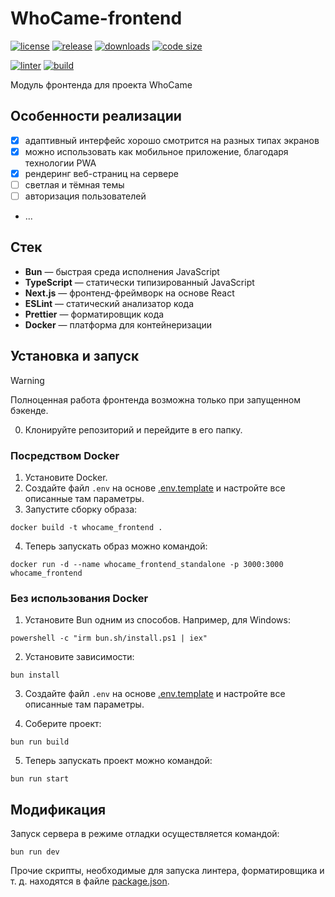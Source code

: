 # WhoCame-frontend

[![license](https://img.shields.io/github/license/code-418-dpr/WhoCame-frontend)](https://opensource.org/licenses/MIT)
[![release](https://img.shields.io/github/v/release/code-418-dpr/WhoCame-frontend?include_prereleases)](https://github.com/code-418-dpr/WhoCame-frontend/releases)
[![downloads](https://img.shields.io/github/downloads/code-418-dpr/WhoCame-frontend/total)](https://github.com/code-418-dpr/WhoCame-frontend/releases)
[![code size](https://img.shields.io/github/languages/code-size/code-418-dpr/WhoCame-frontend.svg)](https://github.com/code-418-dpr/WhoCame-frontend)

[![linter](https://github.com/code-418-dpr/WhoCame-frontend/actions/workflows/linter.yaml/badge.svg)](https://github.com/code-418-dpr/WhoCame-frontend/actions/workflows/linter.yaml)
[![build](https://github.com/code-418-dpr/WhoCame-frontend/actions/workflows/build.yaml/badge.svg)](https://github.com/code-418-dpr/WhoCame-frontend/actions/workflows/build.yaml)

Модуль фронтенда для проекта WhoCame

## Особенности реализации

- [x] адаптивный интерфейс хорошо смотрится на разных типах экранов
- [x] можно использовать как мобильное приложение, благодаря технологии PWA
- [x] рендеринг веб-страниц на сервере
- [ ] светлая и тёмная темы
- [ ] авторизация пользователей
- ...

## Стек

- **Bun** — быстрая среда исполнения JavaScript
- **TypeScript** — статически типизированный JavaScript
- **Next.js** — фронтенд-фреймворк на основе React
- **ESLint** — статический анализатор кода
- **Prettier** — форматировщик кода
- **Docker** — платформа для контейнеризации

## Установка и запуск

> [!WARNING]
> Полноценная работа фронтенда возможна только при запущенном бэкенде.

0. Клонируйте репозиторий и перейдите в его папку.

### Посредством Docker

1. Установите Docker.
2. Создайте файл `.env` на основе [.env.template](.env.template) и настройте все описанные там параметры.
3. Запустите сборку образа:

```shell
docker build -t whocame_frontend .
```

4. Теперь запускать образ можно командой:

```shell
docker run -d --name whocame_frontend_standalone -p 3000:3000 whocame_frontend
```

### Без использования Docker

1. Установите Bun одним из способов. Например, для Windows:

```shell
powershell -c "irm bun.sh/install.ps1 | iex"
```

2. Установите зависимости:

```shell
bun install
```

3. Создайте файл `.env` на основе [.env.template](.env.template) и настройте все описанные там параметры.

4. Соберите проект:

```shell
bun run build
```

5. Теперь запускать проект можно командой:

```shell
bun run start
```

## Модификация

Запуск сервера в режиме отладки осуществляется командой:

```shell
bun run dev
```

Прочие скрипты, необходимые для запуска линтера, форматировщика и т. д. находятся в
файле [package.json](./package.json).
